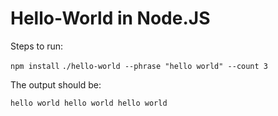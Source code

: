 # Hello-World in Node.JS

Steps to run:

`npm install`
`./hello-world --phrase "hello world" --count 3`

The output should be:

`hello world hello world hello world`


